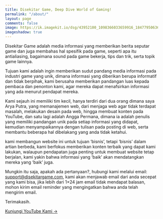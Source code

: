 ```yaml
---
title: Disekitar Game, Deep Dive World of Gaming!
permalink: "/about/"
layout: page
comments: false
image: https://ik.imagekit.io/dsg/43952100_1098366033659916_1847795063606738944_o-1024x577_GZno5XnGt.jpg
imageshadow: true
---
```


Disekitar Game adalah media informasi yang memberikan berita seputar game dan juga membahas hal spesifik pada game, seperti apa itu antialiasing, bagaimana sound pada game bekerja, tips dan trik, serta topik game lainnya.

Tujuan kami adalah ingin memberikan sudut pandang media informasi pada industri game yang unik, dimana informasi yang diberikan berupa informatif dan tidak berpihak, kami berusaha memberikan pandangan luas kepada pembaca dan penonton kami, agar mereka dapat menafsirkan informasi yang ada menurut pendapat mereka.

Kami sejauh ini memiliki tim kecil, hanya terdiri dari dua orang dimana saya Arya Putra, yang memanajemen web, dari menjaga web agar tidak terdapat masalah, melakukan desain pada web, hingga membuat konten pada YouTube, dan satu lagi adalah Angga Permana, dimana ia adalah penulis yang memiliki pandangan unik pada setiap informasi yang didapat, kemudian menyampaikannya dengan tulisan pada posting di web, serta membantu beberapa hal dibelakang yang anda tidak ketahui.

kami membangun website ini untuk tujuan ‘bisnis’, tetapi ‘bisnis’ dalam artian berbeda, kami berfokus memberikan konten terbaik yang dapat kami lakukan, walaupun pendapatan juga penting untuk membuat website tetap berjalan, kami yakin bahwa informasi yang ‘baik’ akan mendatangkan mereka yang ‘baik’ juga.

Mungkin itu saja, apakah ada pertanyaan?, hubungi kami melalui email: support@disekitargame.com, kami akan menjawab email dari anda secepat yang kami bisa, jika lebih dari 1×24 jam email tidak mendapat balasan, mohon kirim email reminder yang mengingatkan bahwa anda telah mengirim email.

Terimakasih.

<a target="_blank" href="https://www.youtube.com/channel/UCC71ynFPWO11J5X6Or84wsw" class="btn"> Kunjungi YouTube Kami &rarr;</a>

